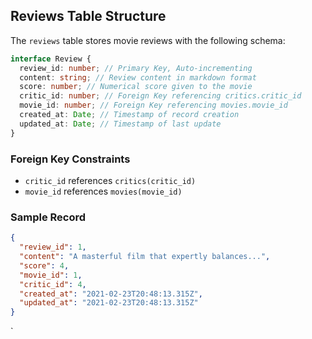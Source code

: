 ## Reviews Table Structure

The `reviews` table stores movie reviews with the following schema:

```typescript
interface Review {
  review_id: number; // Primary Key, Auto-incrementing
  content: string; // Review content in markdown format
  score: number; // Numerical score given to the movie
  critic_id: number; // Foreign Key referencing critics.critic_id
  movie_id: number; // Foreign Key referencing movies.movie_id
  created_at: Date; // Timestamp of record creation
  updated_at: Date; // Timestamp of last update
}
```

### Foreign Key Constraints

- `critic_id` references `critics(critic_id)`
- `movie_id` references `movies(movie_id)`

### Sample Record

```json
{
  "review_id": 1,
  "content": "A masterful film that expertly balances...",
  "score": 4,
  "movie_id": 1,
  "critic_id": 4,
  "created_at": "2021-02-23T20:48:13.315Z",
  "updated_at": "2021-02-23T20:48:13.315Z"
}
```

`
